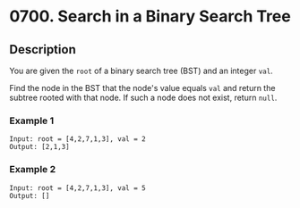 # 0700. Search in a Binary Search Tree

## Description
You are given the `root` of a binary search tree (BST) and an integer `val`.

Find the node in the BST that the node's value equals `val` and return the subtree rooted with that node. If such a node does not exist, return `null`.

### Example 1

```
Input: root = [4,2,7,1,3], val = 2
Output: [2,1,3]
```

### Example 2
```
Input: root = [4,2,7,1,3], val = 5
Output: []
```
